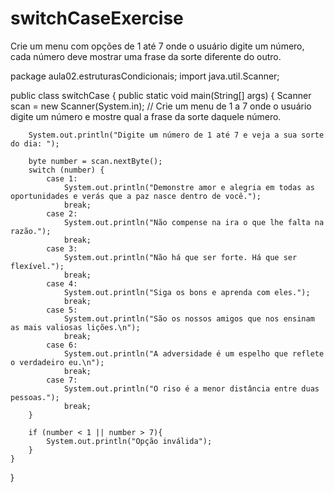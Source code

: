 # switchCaseExercise
Crie um menu com opções de 1 até 7 onde o usuário digite um número, cada número deve mostrar uma frase da sorte diferente do outro. 

package aula02.estruturasCondicionais;
import java.util.Scanner;


public class switchCase {
    public static void main(String[] args) {
        Scanner scan = new Scanner(System.in);
        // Crie um menu de 1 a 7 onde o usuário digite um número e mostre qual a frase da sorte daquele número.
        
        System.out.println("Digite um número de 1 até 7 e veja a sua sorte do dia: ");

        byte number = scan.nextByte();
        switch (number) {
            case 1:
                System.out.println("Demonstre amor e alegria em todas as oportunidades e verás que a paz nasce dentro de você.");
                break;
            case 2:
                System.out.println("Não compense na ira o que lhe falta na razão.");
                break;
            case 3:
                System.out.println("Não há que ser forte. Há que ser flexível.");
                break;
            case 4:
                System.out.println("Siga os bons e aprenda com eles.");
                break;
            case 5:
                System.out.println("São os nossos amigos que nos ensinam as mais valiosas lições.\n");
                break;
            case 6:
                System.out.println("A adversidade é um espelho que reflete o verdadeiro eu.\n");
                break;
            case 7:
                System.out.println("O riso é a menor distância entre duas pessoas.");
                break;
        }
        
        if (number < 1 || number > 7){
            System.out.println("Opção inválida");
        }
    }
}


